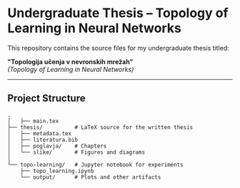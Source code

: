 # Undergraduate Thesis – Topology of Learning in Neural Networks

This repository contains the source files for my undergraduate thesis titled:

**"Topologija učenja v nevronskih mrežah"**  
*(Topology of Learning in Neural Networks)*

---

## Project Structure

```text
.
│   ├── main.tex
├── thesis/          # LaTeX source for the written thesis
│   ├── metadata.tex
│   ├── literatura.bib
│   ├── poglavja/    # Chapters
│   └── slike/       # Figures and diagrams
│
└── topo-learning/   # Jupyter notebook for experiments
    ├── topo_learning.ipynb
    └── output/      # Plots and other artifacts
